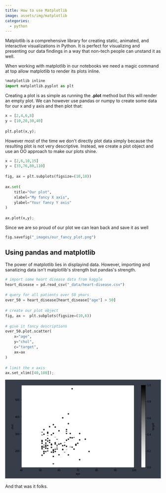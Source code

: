 ```yaml
---
title: How to use Matplotlib
image: assets/img/matplotlib
categories:
  - python
---
```


Matplotlib is a comprehensive library for creating static, animated, and
interactive visualizations in Python. It is perfect for visualizing and
presenting our data findings in a way that non-tech people can unstand it as
well.

When working with matplotlib in our notebooks we need a magic command at top
allow matplotlib to render its plots inline.

```python
%matplotlib inline
import matplotlib.pyplot as plt
```

Creating a plot is as simple as running the **.plot** method but this will
render an empty plot. We can however use pandas or numpy to create some data
for our x and y axis and then plot that:

```python
x = [2,4,6,8]
y = [10,20,30,40]

plt.plot(x,y);
```

However most of the time we don't directly plot data simply because the
resulting plot is not very descriptive. Instead, we create a plot object and
use an OO approach to make our plots shine.

```python 
x = [2,6,10,15]
y = [33,76,80,110]

fig, ax = plt.subplots(figsize=(10,10))

ax.set(
    title="Our plot",
    xlabel="My fancy X axis",
    ylabel="Your fancy Y axis"
)

ax.plot(x,y);
```

Since we are so proud of our plot we can lean back and save it as well

```python
fig.savefig("_images/our_fancy_plot.png")
```

## Using pandas and matplotlib

The power of matplotlib lies in displayind data. However, importing and
sanatizing data isn't matplotlib's strength but pandas's strength.

```python
# import some heart disease data from kaggle
heart_disease = pd.read_csv("_data/heart-disease.csv")

# query for all patients over 50 years
over_50 = heart_disease[heart_disease["age"] > 50]

# create our plot object
fig, ax =  plt.subplots(figsize=(10,6))

# give it fancy descriptions
over_50.plot.scatter(
    x="age",
    y="chol",
    c="target",
    ax=ax
)

# limit the x axis
ax.set_xlim([40,100]);
```

![matplotlib plot](/assets/uploads/matplotlib-plot.png)

And that was it folks.
